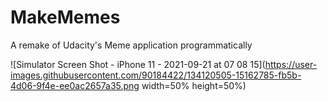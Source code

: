 # MakeMemes
A remake of Udacity's Meme application programmatically

![Simulator Screen Shot - iPhone 11 - 2021-09-21 at 07 08 15](https://user-images.githubusercontent.com/90184422/134120505-15162785-fb5b-4d06-9f4e-ee0ac2657a35.png width=50% height=50%)
